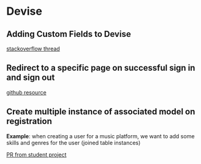 # Devise

## **Adding Custom Fields to Devise**

[stackoverflow thread](http://www.peoplecancode.com/tutorials/adding-custom-fields-to-devise)


## **Redirect to a specific page on successful sign in and sign out**

[github resource](https://github.com/heartcombo/devise/wiki/How-To:-Redirect-to-a-specific-page-on-successful-sign-in-and-sign-out)


## **Create multiple instance of associated model on registration**

**Example**: when creating a user for a music platform, we want to add some skills and genres for the user (joined table instances)

[PR from student project](https://github.com/D-G-B/soundmates/pull/68/files)
